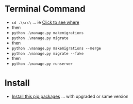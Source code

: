 <!-- # Secrect file

-   Create File `secret_details.py`
    -   NOTE:- this file will not commit as it is in [.gitignore](.gitignore) file
    -   Now add This File [In root directry ](/OneLInk/) with this content

```
EMAIL_HOST_USER = ''
EMAIL_HOST_PASSWORD = ''
SECRET_KEY = ''
``` -->

# Terminal Command

-   `cd .\src\` ... ie [Click to see where](./src/)
-   then
-   `python .\manage.py makemigrations`
-   `python .\manage.py migrate`
-   then
-   `python .\manage.py makemigrations --merge`
-   `python .\manage.py migrate --fake`
-   then
-   `python .\manage.py runserver`

# Install

-   [Install this pip packages](./requirements.txt) ... with upgraded or same version
